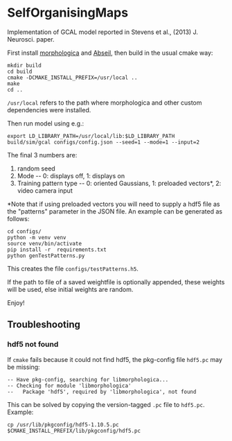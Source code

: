 # SelfOrganisingMaps

Implementation of GCAL model reported in Stevens et al., (2013) J. Neurosci. paper.

First install [morphologica](https://github.com/ABRG-Models/morphologica) and [Abseil](https://abseil.io/), then build in the usual cmake way:

```shell
mkdir build
cd build
cmake -DCMAKE_INSTALL_PREFIX=/usr/local ..
make
cd ..
```

`/usr/local` refers to the path where morphologica and other custom dependencies were installed.

Then run model using e.g.:

```shell
export LD_LIBRARY_PATH=/usr/local/lib:$LD_LIBRARY_PATH
build/sim/gcal configs/config.json --seed=1 --mode=1 --input=2
```

The final 3 numbers are:
1. random seed
2. Mode -- 0: displays off, 1: displays on
3. Training pattern type -- 0: oriented Gaussians, 1: preloaded vectors*, 2: video camera input

*Note that if using preloaded vectors you will need to supply a hdf5 file as the "patterns" parameter in the JSON file. An example can be generated as follows:

```shell
cd configs/
python -m venv venv
source venv/bin/activate
pip install -r  requirements.txt
python genTestPatterns.py
```

This creates the file `configs/testPatterns.h5`.

If the path to file of a saved weightfile is optionally appended, these weights will be used, else initial weights are random.

Enjoy!

## Troubleshooting
### hdf5 not found
If `cmake` fails because it could not find hdf5, the pkg-config file `hdf5.pc` may be missing:

```
-- Have pkg-config, searching for libmorphologica...
-- Checking for module 'libmorphologica'
--   Package 'hdf5', required by 'libmorphologica', not found
```

This can be solved by copying the version-tagged `.pc` file to `hdf5.pc`. Example:

```shell
cp /usr/lib/pkgconfig/hdf5-1.10.5.pc $CMAKE_INSTALL_PREFIX/lib/pkgconfig/hdf5.pc
```
